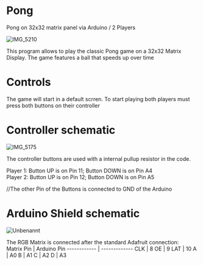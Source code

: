 # Pong
Pong on 32x32 matrix panel via Arduino / 2 Players
  
![IMG_5210](https://user-images.githubusercontent.com/43731826/96623699-089d6480-130c-11eb-98a2-0e826175107c.JPG)  
  
This program allows to play the classic Pong game on a 32x32 Matrix Display.
The game features a ball that speeds up over time

# Controls
The game will start in a default scrren. To start playing both players must press
both buttons on their controller

# Controller schematic
  
![IMG_5175](https://user-images.githubusercontent.com/43731826/96623860-44382e80-130c-11eb-96a5-8166c9ea2592.JPG)  
  
The controller buttons are used with a internal pullup resistor in the code.  
  
Player 1: Button UP is on Pin 11; Button DOWN is on Pin A4  
Player 2: Button UP is on Pin 12; Button DOWN is on Pin A5  
  
//The other Pin of the Buttons is connected to GND of the Arduino  

# Arduino Shield schematic
  
![Unbenannt](https://user-images.githubusercontent.com/43731826/96623788-2d91d780-130c-11eb-9e38-0845ef5bccff.PNG)  
  
The RGB Matrix is connected after the standard Adafruit connection:   
Matrix Pin | Arduino Pin
------------ | -------------
CLK | 8
OE | 9
LAT | 10
A | A0
B | A1
C | A2
D | A3
